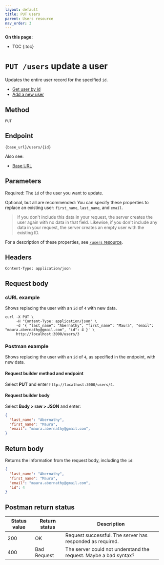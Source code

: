 ```yaml
---
layout: default
title: PUT users
parent: Users resource
nav_order: 3
---
```


**On this page:**

- TOC
{:toc}

# `PUT /users` update a user

Updates the entire user record for the specified `id`.

- [Get user by id](./users-get.md)
- [Add a new user](./users-post.md)

## Method

`PUT`

## Endpoint

`{base_url}/users/{id}`

Also see:
- [Base URL](../base-url.md)

## Parameters

Required: The `id` of the user you want to update.

Optional, but all are recommended: You can specify these properties to replace an existing user: `first_name`, `last_name`, and `email`.

> If you don't include this data in your request, the server creates the user again with no data in that field. Likewise, if you don't include any data in your request, the server creates an empty user with the existing ID.

For a description of these properties, see [`/users` resource](./users-resource.md#parameters).

## Headers

`Content-Type: application/json`

## Request body

### cURL example

Shows replacing the user with an `id` of `4` with new data.

```shell
curl -X PUT \
     -H "Content-Type: application/json" \
     -d '{ "last_name": "Abernathy", "first_name": "Maura", "email": "maura.abernathy@gmail.com", "id": 4 }' \
     http://localhost:3000/users/3
```

### Postman example

Shows replacing the user with an `id` of `4`, as specified in the endpoint, with new data.

#### Request builder method and endpoint

Select **PUT** and enter  `http://localhost:3000/users/4`.

#### Request builder body

Select **Body > raw > JSON** and enter:

```json
{
  "last_name": "Abernathy",
  "first_name": "Maura",
  "email": "maura.abernathy@gmail.com",
}
```

## Return body

Returns the information from the request body, including the `id`:

```json
{
  "last_name": "Abernathy",
  "first_name": "Maura",
  "email": "maura.abernathy@gmail.com",
  "id": 4
}
```

## Postman return status

| Status value | Return status | Description     |
| ------------ | ------------- | ----------------|
| 200          | OK       |  Request successful. The server has responded as required. |
| 400          | Bad Request | The server could not understand the request. Maybe a bad syntax? |
